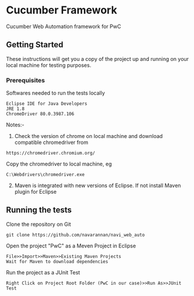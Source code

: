 # Cucumber Framework

Cucumber Web Automation framework for PwC

## Getting Started

These instructions will get you a copy of the project up and running on your local machine for testing purposes.

### Prerequisites

Softwares needed to run the tests locally

```
Eclipse IDE for Java Developers
JRE 1.8
ChromeDriver 80.0.3987.106 
```
Notes:- 
1. Check the version of chrome on local machine and download compatible chromedriver from 
```
https://chromedriver.chromium.org/
```

Copy the chromedriver to local machine, eg
```
C:\Webdrivers\chromedriver.exe
```
2. Maven is integrated with new versions of Eclipse. If not install Maven plugin for Eclipse

## Running the tests

Clone the repository on Git
```
git clone https://github.com/navarannan/navi_web_auto
```
Open the project "PwC" as a Meven Project in Eclipse
```
File>>Import>>Maven>>Existing Maven Projects
Wait for Maven to download dependencies
```
Run the project as a JUnit Test
```
Right Click on Project Root Folder (PwC in our case)>>Run As>>JUnit Test
```
